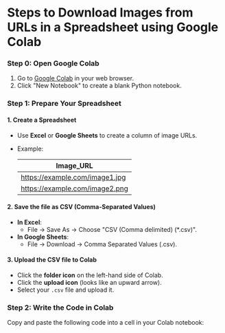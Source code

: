 # Steps to Download Images from URLs in a Spreadsheet using Google Colab

### Step 0: Open Google Colab
1. Go to [Google Colab](https://colab.research.google.com/) in your web browser.
2. Click "New Notebook" to create a blank Python notebook.

### Step 1: Prepare Your Spreadsheet

#### 1. Create a Spreadsheet
- Use **Excel** or **Google Sheets** to create a column of image URLs.
- Example:

    | Image_URL                      |
    |--------------------------------|
    | https://example.com/image1.jpg |
    | https://example.com/image2.png |

#### 2. Save the file as CSV (Comma-Separated Values)
- **In Excel**: 
    - File → Save As → Choose "CSV (Comma delimited) (*.csv)".
- **In Google Sheets**: 
    - File → Download → Comma Separated Values (.csv).

#### 3. Upload the CSV file to Colab
- Click the **folder icon** on the left-hand side of Colab.
- Click the **upload icon** (looks like an upward arrow).
- Select your `.csv` file and upload it.

### Step 2: Write the Code in Colab
Copy and paste the following code into a cell in your Colab notebook:
